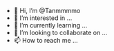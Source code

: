 - 👋 Hi, I’m @Tanmmmmo
- 👀 I’m interested in ...
- 🌱 I’m currently learning ...
- 💞️ I’m looking to collaborate on ...
- 📫 How to reach me ...

<!---
Tanmmmmo/Tanmmmmo is a ✨ special ✨ repository because its `README.md` (this file) appears on your GitHub profile.
You can click the Preview link to take a look at your changes.
--->
